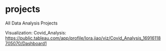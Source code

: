 # projects
All Data Analysis Projects

Visualization:
Covid_Analysis: https://public.tableau.com/app/profile/lora.jiao/viz/Covid_Analysis_16916118705070/Dashboard1
